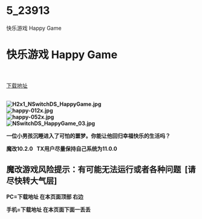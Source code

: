 # 5_23913
快乐游戏 Happy Game
# 快乐游戏 Happy Game
 <br/></br>
[下载地址](https://www.switch520.cc/article/23913 "下载地址")
<br/></br>

<p><strong><img title="H2x1_NSwitchDS_HappyGame.jpg" src="https://www.switch520.cc/muke_img/2021_10_30_d9b76bc5cc14b.jpg" alt="H2x1_NSwitchDS_HappyGame.jpg"></strong><br>
<strong><img title="happy-012x.jpg" src="https://www.switch520.cc/muke_img/2021_10_30_3adadcd577e9d.jpg" alt="happy-012x.jpg"></strong><br>
<strong><img title="happy-052x.jpg" src="https://www.switch520.cc/muke_img/2021_10_30_3ce214e2f57d5.jpg" alt="happy-052x.jpg"></strong><br>
<strong><img title="NSwitchDS_HappyGame_03.jpg" src="https://www.switch520.cc/muke_img/2021_10_30_d3147ba26ea6d.jpg" alt="NSwitchDS_HappyGame_03.jpg">&nbsp;</strong></p>
<p><strong>一位小男孩沉睡进入了可怕的噩梦。你能让他回归幸福快乐的生活吗？</strong></p>
<p><strong>魔改10.2.0 &nbsp;&nbsp;TX用户尽量保持自己系统为11.0.0</strong></p>
<h2><strong>魔改游戏风险提示：有可能无法运行或者各种问题 &nbsp;[请尽快转大气层]</strong></h2>

<p><strong>PC=下载地址 在本页面顶部 右边</strong></p>
<p><strong>手机=下载地址 在本页面下面一丢丢</strong></p>
